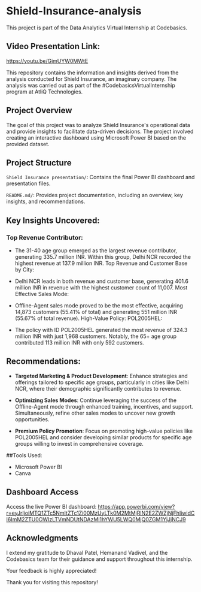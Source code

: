 # Shield-Insurance-analysis
This project is part of the Data Analytics Virtual Internship at Codebasics.

## Video Presentation Link:
https://youtu.be/GjmUYW0MWtE

This repository contains the information and insights derived from the analysis conducted for Shield Insurance, an imaginary company. The analysis was carried out as part of the #CodebasicsVirtualInternship program at AtliQ Technologies.

## Project Overview
The goal of this project was to analyze Shield Insurance's operational data and provide insights to facilitate data-driven decisions. The project involved creating an interactive dashboard using Microsoft Power BI based on the provided dataset.

## Project Structure
`Shield Insurance presentation/`: Contains the final Power BI dashboard and presentation files.

`README.md/`: Provides project documentation, including an overview, key insights, and recommendations.

## Key Insights Uncovered:

### Top Revenue Contributor:

- The 31-40 age group emerged as the largest revenue contributor, generating 335.7 million INR. Within this group, Delhi NCR recorded the highest revenue at 137.9 million INR.
Top Revenue and Customer Base by City:

- Delhi NCR leads in both revenue and customer base, generating 401.6 million INR in revenue with the highest customer count of 11,007.
Most Effective Sales Mode:

- Offline-Agent sales mode proved to be the most effective, acquiring 14,873 customers (55.41% of total) and generating 551 million INR (55.67% of total revenue).
High-Value Policy: POL2005HEL:

- The policy with ID POL2005HEL generated the most revenue of 324.3 million INR with just 1,968 customers. Notably, the 65+ age group contributed 113 million INR with only 592 customers.
## Recommendations:

- **Targeted Marketing & Product Development**: Enhance strategies and offerings tailored to specific age groups, particularly in cities like Delhi NCR, where their demographic significantly contributes to revenue.
 
- **Optimizing Sales Modes**: Continue leveraging the success of the Offline-Agent mode through enhanced training, incentives, and support. Simultaneously, refine other sales modes to uncover new growth opportunities.
  
- **Premium Policy Promotion**: Focus on promoting high-value policies like POL2005HEL and consider developing similar products for specific age groups willing to invest in comprehensive coverage.

##Tools Used: 
- Microsoft Power BI
- Canva
## Dashboard Access
Access the live Power BI dashboard: https://app.powerbi.com/view?r=eyJrIjoiMTQ1ZTc5NmItZTc1Zi00MzUyLTk0M2MtMjRlN2E2ZWZjNjFhIiwidCI6ImM2ZTU0OWIzLTVmNDUtNDAzMi1hYWU5LWQ0MjQ0ZGM1YjJjNCJ9

## Acknowledgments

I extend my gratitude to Dhaval Patel, Hemanand Vadivel, and the Codebasics team for their guidance and support throughout this internship.

Your feedback is highly appreciated!

Thank you for visiting this repository!

